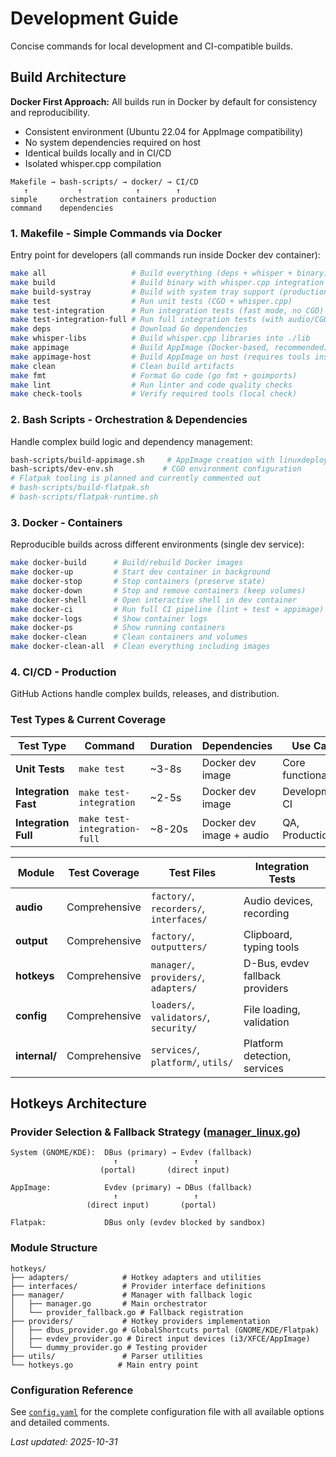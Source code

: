 # Development Guide

Concise commands for local development and CI-compatible builds.

## Build Architecture

**Docker First Approach:** All builds run in Docker by default for consistency and reproducibility.
- Consistent environment (Ubuntu 22.04 for AppImage compatibility)
- No system dependencies required on host
- Identical builds locally and in CI/CD
- Isolated whisper.cpp compilation

```
Makefile → bash-scripts/ → docker/ → CI/CD
   ↑           ↑            ↑        ↑
simple     orchestration containers production
command    dependencies
```

### 1. Makefile - Simple Commands via Docker
Entry point for developers (all commands run inside Docker dev container):
```bash
make all                   # Build everything (deps + whisper + binary)
make build                 # Build binary with whisper.cpp integration
make build-systray         # Build with system tray support (production)
make test                  # Run unit tests (CGO + whisper.cpp)
make test-integration      # Run integration tests (fast mode, no CGO)
make test-integration-full # Run full integration tests (with audio/CGO)
make deps                  # Download Go dependencies
make whisper-libs          # Build whisper.cpp libraries into ./lib
make appimage              # Build AppImage (Docker-based, recommended)
make appimage-host         # Build AppImage on host (requires tools installed)
make clean                 # Clean build artifacts
make fmt                   # Format Go code (go fmt + goimports)
make lint                  # Run linter and code quality checks
make check-tools           # Verify required tools (local check)
```

### 2. Bash Scripts - Orchestration & Dependencies  
Handle complex build logic and dependency management:
```bash
bash-scripts/build-appimage.sh     # AppImage creation with linuxdeploy fallbacks
bash-scripts/dev-env.sh           # CGO environment configuration
# Flatpak tooling is planned and currently commented out
# bash-scripts/build-flatpak.sh
# bash-scripts/flatpak-runtime.sh
```

### 3. Docker - Containers
Reproducible builds across different environments (single dev service):
```bash
make docker-build      # Build/rebuild Docker images
make docker-up         # Start dev container in background
make docker-stop       # Stop containers (preserve state)
make docker-down       # Stop and remove containers (keep volumes)
make docker-shell      # Open interactive shell in dev container
make docker-ci         # Run full CI pipeline (lint + test + appimage)
make docker-logs       # Show container logs
make docker-ps         # Show running containers
make docker-clean      # Clean containers and volumes
make docker-clean-all  # Clean everything including images
```

### 4. CI/CD - Production
GitHub Actions handle complex builds, releases, and distribution.

### Test Types & Current Coverage 

| Test Type | Command | Duration | Dependencies | Use Case |
|-----------|---------|----------|--------------|----------|
| **Unit Tests** | `make test` | ~3-8s | Docker dev image | Core functionality |
| **Integration Fast** | `make test-integration` | ~2-5s | Docker dev image | Development, CI |
| **Integration Full** | `make test-integration-full` | ~8-20s | Docker dev image + audio | QA, Production |


| Module | Test Coverage | Test Files | Integration Tests |
|--------|---------------|------------|-------------------|
| **audio** | Comprehensive | `factory/`, `recorders/`, `interfaces/` | Audio devices, recording |
| **output** | Comprehensive | `factory/`, `outputters/` | Clipboard, typing tools |
| **hotkeys** | Comprehensive | `manager/`, `providers/`, `adapters/` | D-Bus, evdev fallback providers |
| **config** | Comprehensive | `loaders/`, `validators/`, `security/` | File loading, validation |
| **internal/** | Comprehensive | `services/`, `platform/`, `utils/` | Platform detection, services |

## Hotkeys Architecture

### Provider Selection & Fallback Strategy ([manager_linux.go](../hotkeys/manager/manager_linux.go))
```
System (GNOME/KDE):  DBus (primary) → Evdev (fallback)
                       ↑                 ↑
                    (portal)       (direct input)

AppImage:            Evdev (primary) → DBus (fallback)
                       ↑                 ↑
                 (direct input)       (portal)

Flatpak:             DBus only (evdev blocked by sandbox)
```

### Module Structure
```
hotkeys/
├── adapters/            # Hotkey adapters and utilities
├── interfaces/          # Provider interface definitions  
├── manager/             # Manager with fallback logic
│   ├── manager.go       # Main orchestrator
│   └── provider_fallback.go # Fallback registration
├── providers/           # Hotkey providers implementation
│   ├── dbus_provider.go # GlobalShortcuts portal (GNOME/KDE/Flatpak)
│   ├── evdev_provider.go # Direct input devices (i3/XFCE/AppImage)
│   └── dummy_provider.go # Testing provider
├── utils/               # Parser utilities
└── hotkeys.go          # Main entry point
```

### Configuration Reference

See [`config.yaml`](../config.yaml) for the complete configuration file with all available options and detailed comments.

*Last updated: 2025-10-31*
